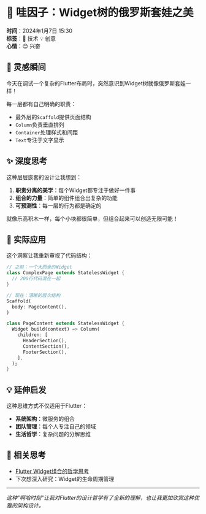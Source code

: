 # 🌟 哇因子：Widget树的俄罗斯套娃之美

**时间**：2024年1月7日 15:30  
**标签**：🔧 技术 💡 创意  
**心情**：😊 兴奋

## 💫 灵感瞬间

今天在调试一个复杂的Flutter布局时，突然意识到Widget树就像俄罗斯套娃一样！

每一层都有自己明确的职责：
- 最外层的`Scaffold`提供页面结构
- `Column`负责垂直排列
- `Container`处理样式和间距
- `Text`专注于文字显示

## ✨ 深度思考

这种层层嵌套的设计让我想到：

1. **职责分离的美学**：每个Widget都专注于做好一件事
2. **组合的力量**：简单的组件组合出复杂的功能
3. **可预测性**：每一层的行为都是确定的

就像乐高积木一样，每个小块都很简单，但组合起来可以创造无限可能！

## 🎯 实际应用

这个洞察让我重新审视了代码结构：

```dart
// 之前：一个大而全的Widget
class ComplexPage extends StatelessWidget {
  // 200行代码混在一起
}

// 现在：清晰的层次结构
Scaffold(
  body: PageContent(),
)

class PageContent extends StatelessWidget {
  Widget build(context) => Column(
    children: [
      HeaderSection(),
      ContentSection(),
      FooterSection(),
    ],
  );
}
```

## 💡 延伸启发

这种思维方式不仅适用于Flutter：
- **系统架构**：微服务的组合
- **团队管理**：每个人专注自己的领域
- **生活哲学**：复杂问题的分解思维

## 🔗 相关思考

- [Flutter Widget组合的哲学思考](/ritual/2024-01-06-flutter-widget-insight.md)
- 下次想深入研究：Widget的生命周期管理

---

*这种"啊哈时刻"让我对Flutter的设计哲学有了全新的理解，也让我更加欣赏这种优雅的架构设计。*